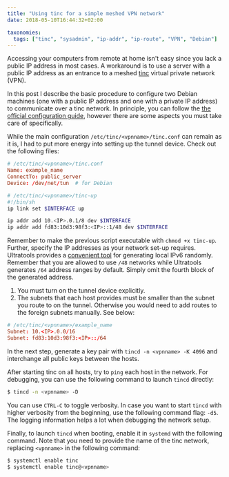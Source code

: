 ```yaml
---
title: "Using tinc for a simple meshed VPN network"
date: 2018-05-10T16:44:32+02:00

taxonomies:
  tags: ["tinc", "sysadmin", "ip-addr", "ip-route", "VPN", "Debian"]
---
```


Accessing your computers from remote at home isn't easy since you lack a public
IP address in most cases. A workaround is to use a server with a public IP
address as an entrance to a meshed [tinc][tinc] virtual private network (VPN).

<!-- more -->

In this post I describe the basic procedure to configure two Debian machines
(one with a public IP address and one with a private IP address) to communicate
over a tinc network. In principle, you can follow the [the official configuration
guide][tinc-config], however there are some aspects you must take care of
specifically.

While the main configuration `/etc/tinc/<vpnname>/tinc.conf` can remain as it
is, I had to put more energy into setting up the tunnel device. Check out the
following files:

```conf
# /etc/tinc/<vpnname>/tinc.conf
Name: example_name
ConnectTo: public_server
Device: /dev/net/tun  # for Debian
```

```sh
# /etc/tinc/<vpnname>/tinc-up
#!/bin/sh
ip link set $INTERFACE up

ip addr add 10.<IP>.0.1/8 dev $INTERFACE
ip addr add fd83:10d3:98f3:<IP>::1/48 dev $INTERFACE
```

Remember to make the previous script executable with `chmod +x tinc-up`.
Further, specify the IP addresses as your network set-up requires. Ultratools
provides a [convenient tool](https://www.ultratools.com/tools/rangeGenerator)
for generating local IPv6 randomly. Remember that you are allowed to use `/48`
networks while Ultratools generates `/64` address ranges by default. Simply omit
the fourth block of the generated address.

1. You must turn on the tunnel device explicitly.
2. The subnets that each host provides must be smaller than the subnet you route
   to on the tunnel. Otherwise you would need to add routes to the foreign
   subnets manually. See below:

```conf
# /etc/tinc/<vpnname>/example_name
Subnet: 10.<IP>.0.0/16
Subnet: fd83:10d3:98f3:<IP>::/64
```

In the next step, generate a key pair with `tincd -n <vpnname> -K 4096` and
interchange all public keys between the hosts.

After starting tinc on all hosts, try to `ping` each host in the network. For
debugging, you can use the following command to launch `tincd` directly:

```sh
$ tincd -n <vpnname> -D
```

You can use `CTRL-C` to toggle verbosity. In case you want to start `tincd` with
higher verbosity from the beginning, use the following command flag: `-d5`. The
logging information helps a lot when debugging the network setup.

Finally, to launch `tincd` when booting, enable it in `systemd` with the
following command. Note that you need to provide the name of the tinc network,
replacing `<vpnname>` in the following command:

```sh
$ systemctl enable tinc
$ systemctl enable tinc@<vpnname>
```

[tinc]: https://www.tinc-vpn.org
[tinc-config]: https://tinc-vpn.org/documentation/index.html
